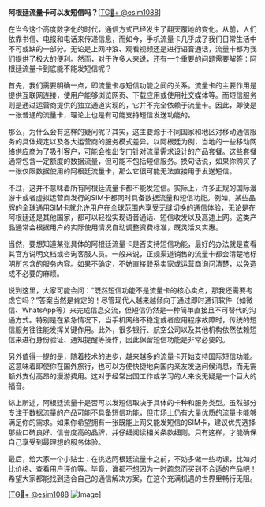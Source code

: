 **阿根廷流量卡可以发短信吗？**[[TG💪+ @esim1088](https://t.me/s/esim1088)]

在当今这个高度数字化的时代，通信方式已经发生了翻天覆地的变化。从前，人们依靠书信、电报和电话来传递信息，而如今，手机流量卡几乎成了我们日常生活中不可或缺的一部分。无论是上网冲浪、观看视频还是进行语音通话，流量卡都为我们提供了极大的便利。然而，对于许多人来说，还有一个重要的问题需要解答：阿根廷流量卡到底能不能发短信呢？

首先，我们需要明确一点，即流量卡与短信功能之间的关系。流量卡的主要作用是提供互联网连接，使用户能够浏览网页、下载应用或使用社交媒体等。而短信服务则是通过运营商提供的独立通道实现的，它并不完全依赖于流量卡。因此，即使是一张普通的流量卡，理论上也是有可能支持短信发送功能的。

那么，为什么会有这样的疑问呢？其实，这主要源于不同国家和地区对移动通信服务的具体规定以及各大运营商的服务模式差异。以阿根廷为例，当地的一些移动网络供应商为了吸引客户，可能会推出专门针对流量需求设计的产品套餐。这些套餐通常包含一定额度的数据流量，但可能不包括短信服务。换句话说，如果你购买了一张仅限数据使用的阿根廷流量卡，那么它很可能无法直接用于发送短信。

不过，这并不意味着所有阿根廷流量卡都不能发短信。实际上，许多正规的国际漫游卡或者虚拟运营商发行的SIM卡都同时具备数据流量和短信功能。例如，某些品牌的全球通用SIM卡就允许用户在全球范围内享受无缝切换的通信体验，无论是在阿根廷还是其他国家，都可以轻松实现语音通话、短信收发以及高速上网。这类产品通常会根据用户的实际使用情况自动调整资费标准，既灵活又实惠。

当然，要想知道某张具体的阿根廷流量卡是否支持短信功能，最好的办法就是查看其官方说明文档或咨询客服人员。一般来说，正规渠道销售的流量卡都会清楚地标明所包含的服务内容。如果不确定，不妨直接联系卖家或运营商询问清楚，以免造成不必要的麻烦。

说到这里，大家可能会问：“既然短信功能不是流量卡的核心卖点，那我还需要考虑它吗？”答案当然是肯定的！尽管现代人越来越倾向于通过即时通讯软件（如微信、WhatsApp等）来完成信息交流，但短信仍然是一种简单直接且不可替代的沟通方式。特别是在紧急情况下，当手机网络不稳定或者应用程序故障时，传统的短信服务往往能发挥关键作用。此外，很多银行、航空公司以及其他机构依然依赖短信来进行身份验证、通知提醒等操作，因此保留短信功能是非常必要的。

另外值得一提的是，随着技术的进步，越来越多的流量卡开始支持国际短信功能。这意味着即使你在国外旅行，也可以方便快捷地向国内亲友发送问候消息，而无需额外支付高昂的漫游费用。这对于经常出国工作或学习的人来说无疑是一个巨大的福音。

综上所述，阿根廷流量卡是否可以发短信取决于具体的卡种和服务类型。虽然部分专注于数据流量的产品可能不具备短信功能，但市场上仍有大量优质的流量卡能够满足你的需求。如果你希望拥有一张既能上网又能发短信的SIM卡，建议优先选择那些口碑良好、信誉度高的品牌，并仔细阅读相关条款细则。只有这样，才能确保自己享受到最理想的服务体验。

最后，给大家一个小贴士：在挑选阿根廷流量卡之前，不妨多做一些功课，比如对比价格、查看用户评价等。毕竟，谁都不想因为一时疏忽而买到不合适的产品吧！希望大家都能找到适合自己的通信解决方案，在这个充满机遇的世界里畅行无阻。

[[TG💪+ @esim1088](https://t.me/s/esim1088) ![Image](https://i.postimg.cc/4NQfJmqS/Snipaste-2025-05-13-00-14-12.png)]